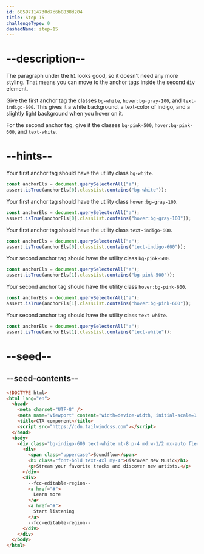 ```yaml
---
id: 68597114730d7c6b8838d204
title: Step 15
challengeType: 0
dashedName: step-15
---
```


# --description--

The paragraph under the `h1` looks good, so it doesn't need any more styling. That means you can move to the anchor tags inside the second `div` element.

Give the first anchor tag the classes `bg-white`, `hover:bg-gray-100`, and `text-indigo-600`. This gives it a white background, a text-color of indigo, and a slightly light background when you hover on it.

For the second anchor tag, give it the classes `bg-pink-500`, `hover:bg-pink-600`, and `text-white`.

# --hints--

Your first anchor tag should have the utility class `bg-white`.

```js
const anchorEls = document.querySelectorAll("a");
assert.isTrue(anchorEls[0].classList.contains("bg-white"));
```

Your first anchor tag should have the utility class `hover:bg-gray-100`.

```js
const anchorEls = document.querySelectorAll("a");
assert.isTrue(anchorEls[0].classList.contains("hover:bg-gray-100"));
```

Your first anchor tag should have the utility class `text-indigo-600`.

```js
const anchorEls = document.querySelectorAll("a");
assert.isTrue(anchorEls[0].classList.contains("text-indigo-600"));
```

Your second anchor tag should have the utility class `bg-pink-500`.

```js
const anchorEls = document.querySelectorAll("a");
assert.isTrue(anchorEls[1].classList.contains("bg-pink-500"));
```

Your second anchor tag should have the utility class `hover:bg-pink-600`.

```js
const anchorEls = document.querySelectorAll("a");
assert.isTrue(anchorEls[1].classList.contains("hover:bg-pink-600"));
```

Your second anchor tag should have the utility class `text-white`.

```js
const anchorEls = document.querySelectorAll("a");
assert.isTrue(anchorEls[1].classList.contains("text-white"));
```

# --seed--

## --seed-contents--

```html
<!DOCTYPE html>
<html lang="en">
  <head>
    <meta charset="UTF-8" />
    <meta name="viewport" content="width=device-width, initial-scale=1.0" />
    <title>CTA component</title>
    <script src="https://cdn.tailwindcss.com"></script>
  </head>
  <body>
    <div class="bg-indigo-600 text-white mt-8 p-4 md:w-1/2 mx-auto flex flex-col lg:flex-row justify-around items-center rounded-md">
      <div>
        <span class="uppercase">Soundflow</span>
        <h1 class="font-bold text-4xl my-4">Discover New Music</h1>
        <p>Stream your favorite tracks and discover new artists.</p>
      </div>
      <div>
        --fcc-editable-region--
        <a href="#">
          Learn more
        </a>
        <a href="#">
          Start listening
        </a>
        --fcc-editable-region--
      </div>
    </div>
  </body>
</html>
```
